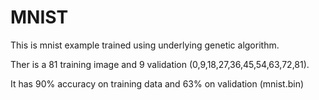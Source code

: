 # MNIST

This is mnist example trained using underlying genetic algorithm. 



Ther is a 81 training image and 9 validation (0,9,18,27,36,45,54,63,72,81).



It has 90% accuracy on training data and 63% on validation (mnist.bin)
